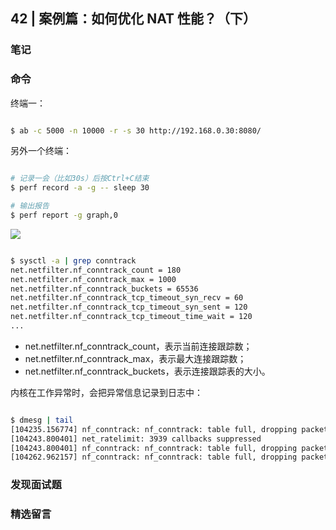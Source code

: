 ## 42 | 案例篇：如何优化 NAT 性能？（下）

### 笔记



### 命令

终端一：
```sh

$ ab -c 5000 -n 10000 -r -s 30 http://192.168.0.30:8080/
```

另外一个终端：

```sh

# 记录一会（比如30s）后按Ctrl+C结束
$ perf record -a -g -- sleep 30

# 输出报告
$ perf report -g graph,0
```

![](https://static001.geekbang.org/resource/image/0e/3c/0e844a471ff1062a1db70a303add943c.png)


```sh

$ sysctl -a | grep conntrack
net.netfilter.nf_conntrack_count = 180
net.netfilter.nf_conntrack_max = 1000
net.netfilter.nf_conntrack_buckets = 65536
net.netfilter.nf_conntrack_tcp_timeout_syn_recv = 60
net.netfilter.nf_conntrack_tcp_timeout_syn_sent = 120
net.netfilter.nf_conntrack_tcp_timeout_time_wait = 120
...
```

- net.netfilter.nf_conntrack_count，表示当前连接跟踪数；
- net.netfilter.nf_conntrack_max，表示最大连接跟踪数；
- net.netfilter.nf_conntrack_buckets，表示连接跟踪表的大小。

内核在工作异常时，会把异常信息记录到日志中：
```sh

$ dmesg | tail
[104235.156774] nf_conntrack: nf_conntrack: table full, dropping packet
[104243.800401] net_ratelimit: 3939 callbacks suppressed
[104243.800401] nf_conntrack: nf_conntrack: table full, dropping packet
[104262.962157] nf_conntrack: nf_conntrack: table full, dropping packet
```

### 发现面试题


### 精选留言
